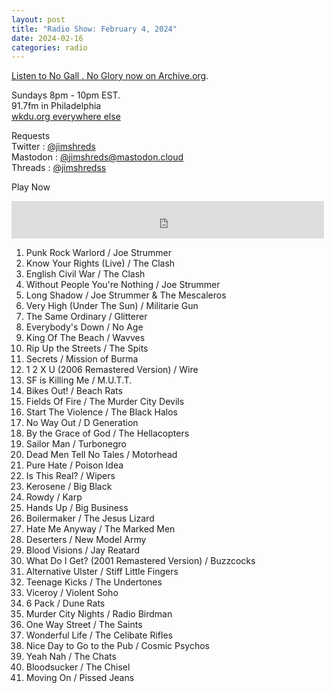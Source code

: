 ```yaml
---
layout: post
title: "Radio Show: February 4, 2024"
date: 2024-02-16
categories: radio
---
```


[Listen to No Gall . No Glory now on Archive.org](https://archive.org/details/2024-02-04-nogallnoglory).


Sundays 8pm - 10pm EST.<br>
91.7fm in Philadelphia<br>
[wkdu.org everywhere else](https://www.wkdu.org)

Requests<br>
Twitter : [@jimshreds](https://twitter.com/jimshreds)<br>
Mastodon : [@jimshreds@mastodon.cloud](https://mastodon.cloud/@jimshreds)<br>
Threads : [@jimshredss](https://www.threads.net/@jimshredss)



Play Now<br>

<iframe src="https://archive.org/embed/2024-02-04-nogallnoglory" width="500" height="60" frameborder="0" webkitallowfullscreen="true" mozallowfullscreen="true" allowfullscreen></iframe>


1. Punk Rock Warlord / Joe Strummer
2. Know Your Rights (Live) / The Clash
3. English Civil War / The Clash
4. Without People You're Nothing / Joe Strummer
5. Long Shadow / Joe Strummer & The Mescaleros
6. Very High (Under The Sun) / Militarie Gun
7. The Same Ordinary / Glitterer
8. Everybody's Down / No Age
9. King Of The Beach / Wavves
10. Rip Up the Streets / The Spits
11. Secrets / Mission of Burma
12. 1 2 X U (2006 Remastered Version) / Wire
13. SF is Killing Me / M.U.T.T.
14. Bikes Out! / Beach Rats
15. Fields Of Fire / The Murder City Devils
16. Start The Violence / The Black Halos
17. No Way Out / D Generation
18. By the Grace of God / The Hellacopters
19. Sailor Man / Turbonegro
20. Dead Men Tell No Tales / Motorhead
21. Pure Hate / Poison Idea
22. Is This Real? / Wipers
23. Kerosene / Big Black
24. Rowdy / Karp
25. Hands Up / Big Business
26. Boilermaker / The Jesus Lizard
27. Hate Me Anyway / The Marked Men
28. Deserters / New Model Army
29. Blood Visions / Jay Reatard
30. What Do I Get? (2001 Remastered Version) / Buzzcocks
31. Alternative Ulster / Stiff Little Fingers
32. Teenage Kicks / The Undertones
33. Viceroy / Violent Soho
34. 6 Pack / Dune Rats
35. Murder City Nights / Radio Birdman
36. One Way Street / The Saints
37. Wonderful Life / The Celibate Rifles
38. Nice Day to Go to the Pub / Cosmic Psychos
39. Yeah Nah / The Chats
40. Bloodsucker / The Chisel
41. Moving On / Pissed Jeans
